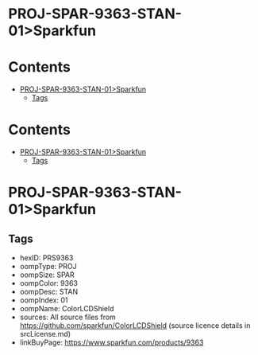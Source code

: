 
PROJ-SPAR-9363-STAN-01>Sparkfun
===============================

Contents
========

* [PROJ-SPAR-9363-STAN-01>Sparkfun](#proj-spar-9363-stan-01sparkfun)
	* [Tags](#tags)

Contents
========

* [PROJ-SPAR-9363-STAN-01>Sparkfun](#proj-spar-9363-stan-01sparkfun)
	* [Tags](#tags)

# PROJ-SPAR-9363-STAN-01>Sparkfun

## Tags

- hexID: PRS9363
- oompType: PROJ
- oompSize: SPAR
- oompColor: 9363
- oompDesc: STAN
- oompIndex: 01
- oompName: ColorLCDShield
- sources: All source files from https://github.com/sparkfun/ColorLCDShield (source licence details in srcLicense.md)
- linkBuyPage: https://www.sparkfun.com/products/9363
